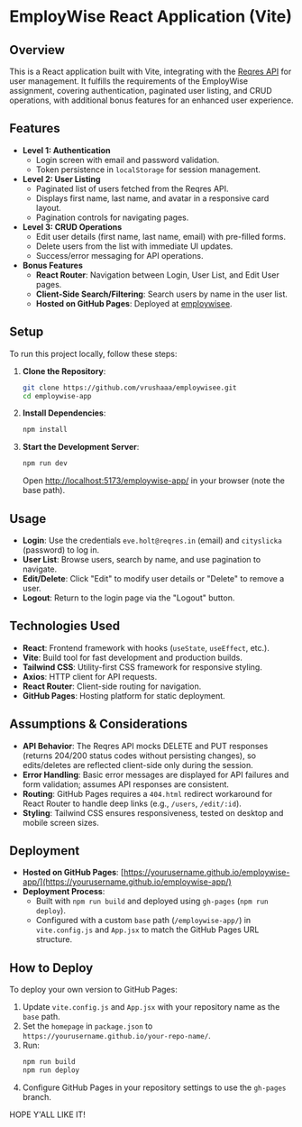 # EmployWise React Application (Vite)

## Overview
This is a React application built with Vite, integrating with the [Reqres API](https://reqres.in/) for user management. It fulfills the requirements of the EmployWise assignment, covering authentication, paginated user listing, and CRUD operations, with additional bonus features for an enhanced user experience.

## Features
- **Level 1: Authentication**
  - Login screen with email and password validation.
  - Token persistence in `localStorage` for session management.
- **Level 2: User Listing**
  - Paginated list of users fetched from the Reqres API.
  - Displays first name, last name, and avatar in a responsive card layout.
  - Pagination controls for navigating pages.
- **Level 3: CRUD Operations**
  - Edit user details (first name, last name, email) with pre-filled forms.
  - Delete users from the list with immediate UI updates.
  - Success/error messaging for API operations.
- **Bonus Features**
  - **React Router**: Navigation between Login, User List, and Edit User pages.
  - **Client-Side Search/Filtering**: Search users by name in the user list.
  - **Hosted on GitHub Pages**: Deployed at [employwisee](https://vrushaaa.github.io/employwisee/).

## Setup
To run this project locally, follow these steps:

1. **Clone the Repository**:
   ```bash
   git clone https://github.com/vrushaaa/employwisee.git
   cd employwise-app
   ```

2. **Install Dependencies**:
   ```bash
   npm install
   ```

3. **Start the Development Server**:
   ```bash
   npm run dev
   ```
   Open [http://localhost:5173/employwise-app/](http://localhost:5173/employwise-app/) in your browser (note the base path).

## Usage
- **Login**: Use the credentials `eve.holt@reqres.in` (email) and `cityslicka` (password) to log in.
- **User List**: Browse users, search by name, and use pagination to navigate.
- **Edit/Delete**: Click "Edit" to modify user details or "Delete" to remove a user.
- **Logout**: Return to the login page via the "Logout" button.

## Technologies Used
- **React**: Frontend framework with hooks (`useState`, `useEffect`, etc.).
- **Vite**: Build tool for fast development and production builds.
- **Tailwind CSS**: Utility-first CSS framework for responsive styling.
- **Axios**: HTTP client for API requests.
- **React Router**: Client-side routing for navigation.
- **GitHub Pages**: Hosting platform for static deployment.

## Assumptions & Considerations
- **API Behavior**: The Reqres API mocks DELETE and PUT responses (returns 204/200 status codes without persisting changes), so edits/deletes are reflected client-side only during the session.
- **Error Handling**: Basic error messages are displayed for API failures and form validation; assumes API responses are consistent.
- **Routing**: GitHub Pages requires a `404.html` redirect workaround for React Router to handle deep links (e.g., `/users`, `/edit/:id`).
- **Styling**: Tailwind CSS ensures responsiveness, tested on desktop and mobile screen sizes.

## Deployment
- **Hosted on GitHub Pages**: [https://yourusername.github.io/employwise-app/](https://yourusername.github.io/employwise-app/)
- **Deployment Process**:
  - Built with `npm run build` and deployed using `gh-pages` (`npm run deploy`).
  - Configured with a custom `base` path (`/employwise-app/`) in `vite.config.js` and `App.jsx` to match the GitHub Pages URL structure.

## How to Deploy
To deploy your own version to GitHub Pages:
1. Update `vite.config.js` and `App.jsx` with your repository name as the `base` path.
2. Set the `homepage` in `package.json` to `https://yourusername.github.io/your-repo-name/`.
3. Run:
   ```bash
   npm run build
   npm run deploy
   ```
4. Configure GitHub Pages in your repository settings to use the `gh-pages` branch.

HOPE Y'ALL LIKE IT!